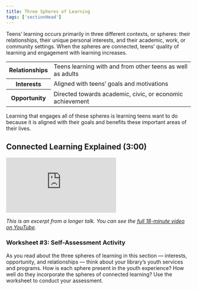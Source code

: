 ```yaml
---
title: Three Spheres of Learning
tags: ['sectionHead']
---
```


Teens’ learning occurs primarily in three different contexts, or spheres: their relationships, their unique personal interests, and their academic, work, or community settings. When the spheres are connected, teens’ quality of learning and engagement with learning increases.

<table class="colorful">
	<tr><th>Relationships</th><td>Teens learning with and from other teens as well as adults</td></tr>
	<tr><th>Interests</th><td>Aligned with teens’ goals and motivations</td></tr>
	<tr><th>Opportunity</th><td>Directed towards academic, civic, or economic achievement</td></tr>
</table>

Learning that engages all of these spheres is learning teens want to do because it is aligned with their goals and benefits these important areas of their lives.

## Connected Learning Explained (3:00)

<iframe src="https://www.youtube.com/embed/HacgaDN971Y?start=432&end=612" frameborder="0" allow="autoplay; encrypted-media" allowfullscreen></iframe>

_This is an excerpt from a longer talk. You can see the [full 18-minute video on YouTube](https://www.youtube.com/watch?v=HacgaDN971Y)._


<div class="activity callout" markdown="1">

### Worksheet #3: Self-Assessment Activity

As you read about the three spheres of learning in this section — interests, opportunity, and relationships — think about your library’s youth services and programs. How is each sphere present in the youth experience? How well do they incorporate the spheres of connected learning? Use the worksheet to conduct your assessment.

</div>